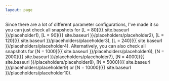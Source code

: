 ```yaml
---
layout: page
---
```



Since there are a lot of different parameter configurations, I've made it so you can just check all snapshots for [L = 80]({{ site.baseurl }}/placeholder1), [L = 90]({{ site.baseurl }}/placeholders/placeholder2), [L = 120]({{ site.baseurl }}/placeholders/placeholder3), [L = 240]({{ site.baseurl }}/placeholders/placeholder4). Alternatively, you can also check all snapshots for [N = 1000]({{ site.baseurl }}/placeholders/placeholder6),  [N = 2000]({{ site.baseurl }}/placeholders/placeholder7),  [N = 4000]({{ site.baseurl }}/placeholders/placeholder8),  [N = 5000]({{ site.baseurl }}/placeholders/placeholder9) or  [N = 10000]({{ site.baseurl }}/placeholders/placeholder10). 

